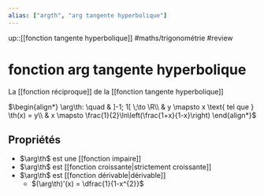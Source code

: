 ```yaml
---
alias: ["argth", "arg tangente hyperbolique"]
---
```

up::[[fonction tangente hyperbolique]]
#maths/trigonométrie #review 
# fonction arg tangente hyperbolique
La [[fonction réciproque]] de la [[fonction tangente hyperbolique]]

$\begin{align*} \arg\th: \quad & ]-1; 1[ \;\to \R\\ & y \mapsto x \text{ tel que } \th(x) = y\\ & x \mapsto \frac{1}{2}\ln\left(\frac{1+x}{1-x}\right) \end{align*}$

## Propriétés
 - $\arg\th$ est une [[fonction impaire]]
 - $\arg\th$ est [[fonction croissante|strictement croissante]]
 - $\arg\th$ est [[fonction dérivable|dérivable]]
     - $(\arg\th)'(x) = \dfrac{1}{1-x^{2}}$





